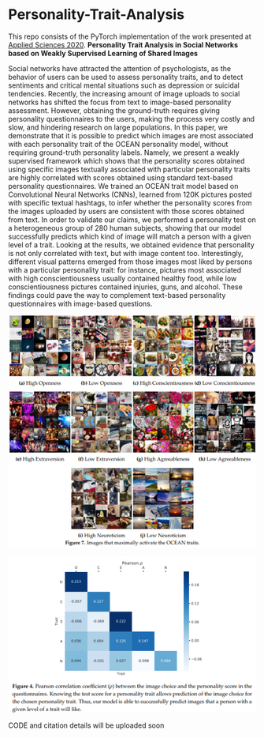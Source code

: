# Personality-Trait-Analysis
This repo consists of the PyTorch implementation of the work presented at [Applied Sciences 2020](https://www.mdpi.com/journal/applsci/sections/computing_artificial_intelligence). **Personality Trait Analysis in Social Networks based on Weakly Supervised Learning of Shared Images**

Social networks have attracted the attention of psychologists, as the behavior of users
can be used to assess personality traits, and to detect sentiments and critical mental situations such
as depression or suicidal tendencies. Recently, the increasing amount of image uploads to social
networks has shifted the focus from text to image-based personality assessment. However, obtaining
the ground-truth requires giving personality questionnaires to the users, making the process very
costly and slow, and hindering research on large populations. In this paper, we demonstrate that it
is possible to predict which images are most associated with each personality trait of the OCEAN
personality model, without requiring ground-truth personality labels. Namely, we present a weakly
supervised framework which shows that the personality scores obtained using specific images
textually associated with particular personality traits are highly correlated with scores obtained
using standard text-based personality questionnaires. We trained an OCEAN trait model based on
Convolutional Neural Networks (CNNs), learned from 120K pictures posted with specific textual
hashtags, to infer whether the personality scores from the images uploaded by users are consistent
with those scores obtained from text. In order to validate our claims, we performed a personality
test on a heterogeneous group of 280 human subjects, showing that our model successfully predicts
which kind of image will match a person with a given level of a trait. Looking at the results, we
obtained evidence that personality is not only correlated with text, but with image content too.
Interestingly, different visual patterns emerged from those images most liked by persons with
a particular personality trait: for instance, pictures most associated with high conscientiousness
usually contained healthy food, while low conscientiousness pictures contained injuries, guns, and
alcohol. These findings could pave the way to complement text-based personality questionnaires
with image-based questions.


<p align="center">
    <img src="figure.png" />
</p>

<p align="center">
    <img src="figure2.png" />
</p>

CODE and citation details will be uploaded soon
